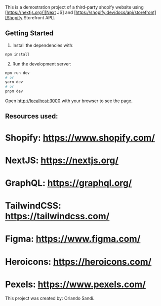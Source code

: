 This is a demostration project of a third-party shopify website using [https://nextjs.org/][Next JS] and [https://shopify.dev/docs/api/storefront][Shopify Storefront API].
## Getting Started

1. Install the dependencies with:
```bash 
npm install
```
2. Run the development server:
```bash
npm run dev
# or
yarn dev
# or
pnpm dev
```

Open [http://localhost:3000](http://localhost:3000) with your browser to see the page.
## Resources used: 
# Shopify: https://www.shopify.com/
# NextJS: https://nextjs.org/
# GraphQL: https://graphql.org/
# TailwindCSS: https://tailwindcss.com/
# Figma: https://www.figma.com/
# Heroicons: https://heroicons.com/
# Pexels: https://www.pexels.com/

This project was created by: Orlando Sandí.
